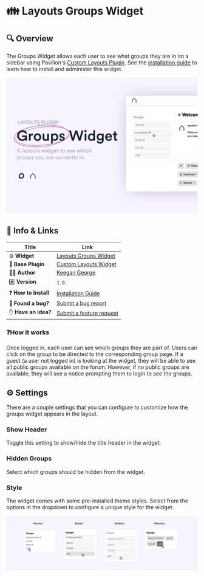# 👪 Layouts Groups Widget

## 🔍 Overview

The Groups Widget allows each user to see what groups they are in on a sidebar using Pavilion's [Custom Layouts Plugin](https://meta.discourse.org/t/custom-layouts-plugin/55208). See the [installation guide](https://thepavilion.io/t/installation-and-setup/3200) to learn how to install and administer this widget.

![Banner Image](images/banner.png)

## 🔗 Info &amp; Links

| Title                 | Link                                                                              |
| --------------------- | --------------------------------------------------------------------------------- |
| ⚙️ **Widget**         | [Layouts Groups Widget](https://github.com/paviliondev/layouts-groups-widget)     |
| 🔌 **Base Plugin**    | [Custom Layouts Widget](https://meta.discourse.org/t/custom-layouts-plugin/55208) |
| 👨‍💻 **Author**         | [Keegan George](https://github.com/keegangeorge/)                                 |
| #️⃣ **Version**        | `1.0`                                                                             |
| ❓ **How to Install** | [Installation Guide](https://thepavilion.io/t/installation-and-setup/3200)        |
| 🐛 **Found a bug?**   | [Submit a bug report](https://thepavilion.io/w/bug-report/steps/intro)            |
| ✋ **Have an idea?**  | [Submit a feature request](https://thepavilion.io/w/bug-report/steps/intro)       |

### ❓How it works

Once logged in, each user can see which groups they are part of. Users can click on the group to be directed to the corresponding group page. If a guest (a user not logged in) is looking at the widget, they will be able to see all public groups available on the forum. However, if no public groups are available, they will see a notice prompting them to login to see the groups.

## ⚙️ Settings

There are a couple settings that you can configure to customize how the groups widget appears in the layout.

### Show Header

Toggle this setting to show/hide the title header in the widget.

### Hidden Groups

Select which groups should be hidden from the widget.

### Style

The widget comes with some pre-installed theme styles. Select from the options in the dropdown to configure a unique style for the widget.

![Banner Image](images/styles.png)
